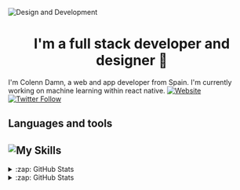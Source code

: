 
![Design and Development](https://pbs.twimg.com/profile_banners/1376658111772168192/1659559842/1500x500)

<h1 align="center"> I'm a full stack developer and designer 🎨</h1>

I'm Colenn Damn, a web and app developer from Spain. I'm currently working on machine learning within react native. 
[![Website](https://img.shields.io/website?label=axesoftwareai.com&style=for-the-badge&url=https%3A%2F%2Faxesoftwareai.com)](https://axesoftwareai.com)
[![Twitter Follow](https://img.shields.io/twitter/follow/colenndamn?color=1DA1F2&logo=twitter&style=for-the-badge)](https://twitter.com/intent/follow?original_referer=https%3A%2F%2Fgithub.com%2Fcolenndamn&screen_name=colenndamn)

<h2>Languages and tools</h2>

![My Skills](https://skills.thijs.gg/icons?i=html,css,js,react,nodejs,cs,c,py,figma&theme=dark)
---

<details>
  <summary>:zap: GitHub Stats</summary>

  <img align="left" alt="colenndamn's GitHub Stats" src="https://github-readme-stats.vercel.app/api?username=colenndamn&show_icons=true&hide_border=false&title_color=ff652f&icon_color=FFE400&bg_color=09131B&text_color=ffffff&border_color=0c1a25" />

</details>


[website]: https://axesoftwareai.com
[twitter]: https://twitter.com/colenndamn
[youtube]: https://youtube.com/colenndamn
[instagram]: https://instagram.com/colenndamn
[linkedin]: https://linkedin.com/in/colenndamn

<details>
  <summary>:zap: GitHub Stats</summary>

  <img align="left" alt="colenndamn's GitHub Stats" src="https://github-readme-stats.vercel.app/api?username=colenndamn&show_icons=true&hide_border=false&title_color=ff652f&icon_color=FFE400&bg_color=09131B&text_color=ffffff&border_color=0c1a25" />

</details>


